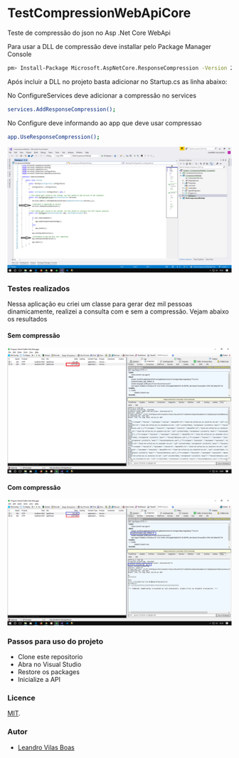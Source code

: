 # TestCompressionWebApiCore
Teste de compressão do json no Asp .Net Core WebApi

Para usar a DLL de compressão deve installar pelo Package Manager Console
```sh
pm> Install-Package Microsoft.AspNetCore.ResponseCompression -Version 2.1.1
```
Após incluir a DLL no projeto basta adicionar no Startup.cs as linha abaixo:

No ConfigureServices deve adicionar a compressão no services
```sh
services.AddResponseCompression();
```
No Configure deve informando ao app que deve usar compressao
```sh
app.UseResponseCompression();
```

![alt text](/image/Startup.png)

### Testes realizados

Nessa aplicação eu criei um classe para gerar dez mil pessoas dinamicamente, realizei a consulta com e sem a compressão.
Vejam abaixo os resultados

#### Sem compressão
![alt text](/image/NotCompression.png)

#### Com compressão
![alt text](/image/Compression.png)


### Passos para uso do projeto
- Clone este repositorio 
- Abra no Visual Studio
- Restore os packages
- Inicialize a API

### Licence
[MIT](http://opensource.org/licenses/mit-license.php).

### Autor
- [Leandro Vilas Boas](https://br.linkedin.com/in/leandro-vilas-boas-55403b2b)
